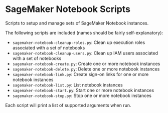 # SageMaker Notebook Scripts

Scripts to setup and manage sets of SageMaker Notebook instances. 

The following scripts are included (names should be fairly self-explanatory):

- `sagemaker-notebook-cleanup-roles.py`: Clean up execution roles associated with a set of notebooks
- `sagemaker-notebook-cleanup-users.py`: Clean up IAM users associated with a set of notebooks
- `sagemaker-notebook-create.py`: Create one or more notebook instances
- `sagemaker-notebook-delete.py`: Delete one or more notebook instances
- `sagemaker-notebook-link.py`: Create sign-on links for one or more notebook instances
- `sagemaker-notebook-list.py`: List notebook instances
- `sagemaker-notebook-start.py`: Start one or more notebook instances
- `sagemaker-notebook-stop.py`: Stop one or more notebook instances

Each script will print a list of supported arguments when run. 

